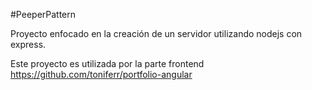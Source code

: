 #PeeperPattern

Proyecto enfocado en la creación de un servidor utilizando nodejs con express.

Este proyecto es utilizada por la parte frontend https://github.com/toniferr/portfolio-angular
 	